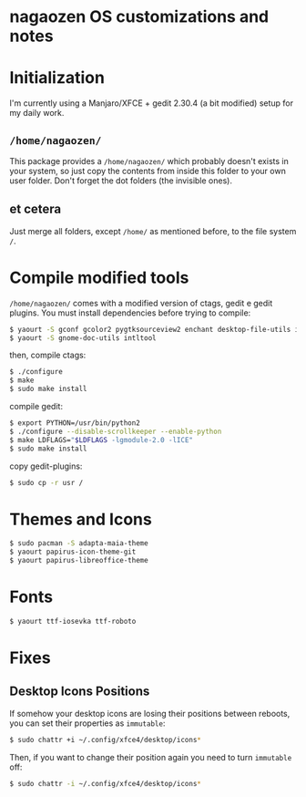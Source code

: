 # nagaozen OS customizations and notes

# Initialization

I'm currently using a Manjaro/XFCE + gedit 2.30.4 (a bit modified) setup for my daily work.

## `/home/nagaozen/`

This package provides a `/home/nagaozen/` which probably doesn't exists in your system, so just copy the contents from inside this folder to your own user folder. Don't forget the dot folders (the invisible ones).

## et cetera

Just merge all folders, except `/home/` as mentioned before, to the file system `/`.

# Compile modified tools

`/home/nagaozen/` comes with a modified version of ctags, gedit e gedit plugins. You must install dependencies before trying to compile:

```sh
$ yaourt -S gconf gcolor2 pygtksourceview2 enchant desktop-file-utils iso-codes libsm python2
$ yaourt -S gnome-doc-utils intltool
```

then, compile ctags:

```sh
$ ./configure
$ make
$ sudo make install
```

compile gedit:

```sh
$ export PYTHON=/usr/bin/python2
$ ./configure --disable-scrollkeeper --enable-python
$ make LDFLAGS="$LDFLAGS -lgmodule-2.0 -lICE"
$ sudo make install
```

copy gedit-plugins:

```sh
$ sudo cp -r usr /
```

# Themes and Icons

```sh
$ sudo pacman -S adapta-maia-theme
$ yaourt papirus-icon-theme-git
$ yaourt papirus-libreoffice-theme
```

# Fonts

```sh
$ yaourt ttf-iosevka ttf-roboto
```

# Fixes

## Desktop Icons Positions

If somehow your desktop icons are losing their positions between reboots, you can set their properties as `immutable`:

```sh
$ sudo chattr +i ~/.config/xfce4/desktop/icons*
```

Then, if you want to change their position again you need to turn `immutable` off:

```sh
$ sudo chattr -i ~/.config/xfce4/desktop/icons*
```
